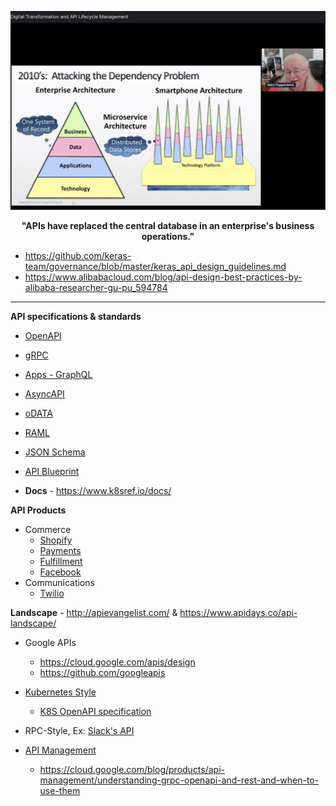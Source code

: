 ![](../images/APIs.jpeg)
<p align="center"> <b> "APIs have replaced the central database in an enterprise's business operations." </b> </p>

* https://github.com/keras-team/governance/blob/master/keras_api_design_guidelines.md
* https://www.alibabacloud.com/blog/api-design-best-practices-by-alibaba-researcher-gu-pu_594784

---

**API specifications & standards**

* [OpenAPI](https://github.com/OAI/OpenAPI-Specification/)
* [gRPC](https://grpc.io/)
* [Apps - GraphQL](../Patterns/GraphQL.md)  
* [AsyncAPI](https://www.asyncapi.com/)
* [oDATA](https://www.odata.org/)
* [RAML](https://raml.org/)
* [JSON Schema](https://json-schema.org/)
* [API Blueprint](https://apiblueprint.org/)

* **Docs** - https://www.k8sref.io/docs/

**API Products**
  * Commerce
    * [Shopify](https://shopify.dev/concepts/shopify-introduction)
    * [Payments](https://stripe.com/docs/api)
    * [Fulfillment](https://shiphero.com/)
    * [Facebook](https://developers.facebook.com/docs/commerce-platform)
 * Communications
    * [Twilio](https://www.twilio.com/docs/api)

**Landscape** - http://apievangelist.com/ & https://www.apidays.co/api-landscape/
* Google APIs
  * https://cloud.google.com/apis/design
  * https://github.com/googleapis
  
* [Kubernetes Style](https://kubernetes.io/docs/concepts/overview/kubernetes-api/)
  * [K8S OpenAPI specification](https://github.com/kubernetes/kubernetes/tree/master/api/openapi-spec)

* RPC-Style, Ex: [Slack's API](https://api.slack.com/web)

* [API Management ](https://cloud.google.com/apigee/api-management)
  * https://cloud.google.com/blog/products/api-management/understanding-grpc-openapi-and-rest-and-when-to-use-them
  

